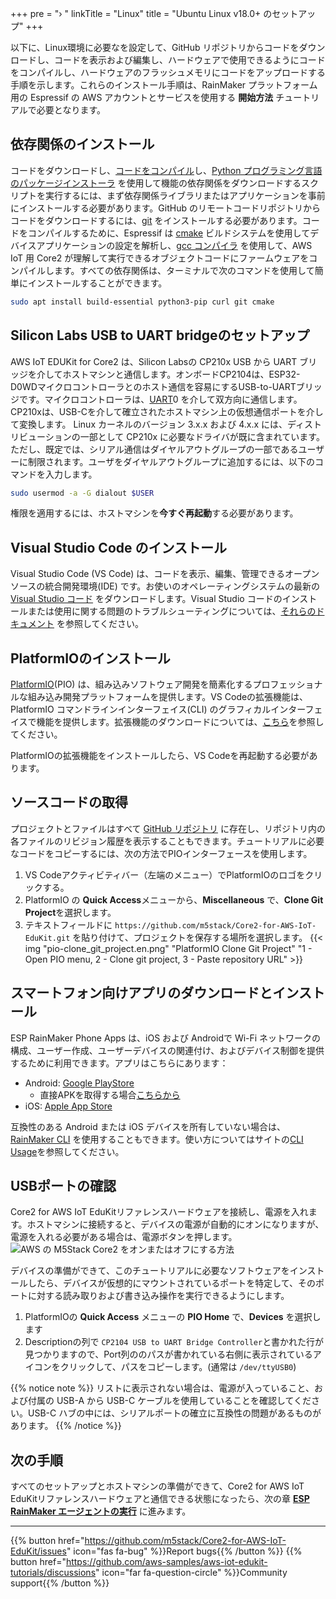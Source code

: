 +++
pre = "› "
linkTitle = "Linux"
title = "Ubuntu Linux v18.0+ のセットアップ"
+++

以下に、Linux環境に必要なを設定して、GitHub リポジトリからコードをダウンロードし、コードを表示および編集し、ハードウェアで使用できるようにコードをコンパイルし、ハードウェアのフラッシュメモリにコードをアップロードする手順を示します。これらのインストール手順は、RainMaker プラットフォーム用の Espressif の AWS アカウントとサービスを使用する **開始方法** チュートリアルで必要となります。

## 依存関係のインストール
コードをダウンロードし、[コードをコンパイル](https://en.wikipedia.org/wiki/Object_code)し、[Python プログラミング言語のパッケージインストーラ](https://pip.pypa.io/en/stable/) を使用して機能の依存関係をダウンロードするスクリプトを実行するには、まず依存関係ライブラリまたはアプリケーションを事前にインストールする必要があります。GitHub のリモートコードリポジトリからコードをダウンロードするには、[git](https://git-scm.com/) をインストールする必要があります。コードをコンパイルするために、Espressif は [cmake](https://cmake.org/) ビルドシステムを使用してデバイスアプリケーションの設定を解析し、[gcc コンパイラ](https://gcc.gnu.org/onlinedocs/gcc/) を使用して、AWS IoT 用 Core2 が理解して実行できるオブジェクトコードにファームウェアをコンパイルします。すべての依存関係は、ターミナルで次のコマンドを使用して簡単にインストールすることができます。
```bash
sudo apt install build-essential python3-pip curl git cmake
```

## Silicon Labs USB to UART bridgeのセットアップ
AWS IoT EDUKit for Core2 は、Silicon Labsの CP210x USB から UART ブリッジを介してホストマシンと通信します。オンボードCP2104は、ESP32-D0WDマイクロコントローラとのホスト通信を容易にするUSB-to-UARTブリッジです。マイクロコントローラは、[UART](https://docs.espressif.com/projects/esp-idf/en/latest/esp32/api-reference/peripherals/uart.html)0 を介して双方向に通信します。CP210xは、USB-Cを介して確立されたホストマシン上の仮想通信ポートを介して変換します。
Linux カーネルのバージョン 3.x.x および 4.x.x には、ディストリビューションの一部として CP210x に必要なドライバが既に含まれています。ただし、既定では、シリアル通信はダイヤルアウトグループの一部であるユーザーに制限されます。ユーザをダイヤルアウトグループに追加するには、以下のコマンドを入力します。
```bash
sudo usermod -a -G dialout $USER
```

権限を適用するには、ホストマシンを**今すぐ再起動**する必要があります。

## Visual Studio Code のインストール
Visual Studio Code (VS Code) は、コードを表示、編集、管理できるオープンソースの統合開発環境(IDE) です。お使いのオペレーティングシステムの最新の [Visual Studio コード](https://code.visualstudio.com/) をダウンロードします。Visual Studio コードのインストールまたは使用に関する問題のトラブルシューティングについては、[それらのドキュメント](https://code.visualstudio.com/docs/setup/setup-overview) を参照してください。

## PlatformIOのインストール
[PlatformIO](https://marketplace.visualstudio.com/items?itemName=platformio.platformio-ide)(PIO) は、組み込みソフトウェア開発を簡素化するプロフェッショナルな組み込み開発プラットフォームを提供します。VS Codeの拡張機能は、PlatformIO コマンドラインインターフェイス(CLI) のグラフィカルインターフェイスで機能を提供します。拡張機能のダウンロードについては、[こちら](https://platformio.org/install/ide?install=vscode)を参照してください。

PlatformIOの拡張機能をインストールしたら、VS Codeを再起動する必要があります。

## ソースコードの取得
プロジェクトとファイルはすべて [GitHub リポジトリ](https://docs.github.com/en/github/creating-cloning-and-archiving-repositories/about-repositories) に存在し、リポジトリ内の各ファイルのリビジョン履歴を表示することもできます。チュートリアルに必要なコードをコピーするには、次の方法でPIOインターフェースを使用します。

1. VS Codeアクティビティバー（左端のメニュー）でPlatformIOのロゴをクリックする。
2. PlatformIO の **Quick Access**メニューから、**Miscellaneous** で、**Clone Git Project**を選択します。
3. テキストフィールドに `https://github.com/m5stack/Core2-for-AWS-IoT-EduKit.git` を貼り付けて、プロジェクトを保存する場所を選択します。
{{< img "pio-clone_git_project.en.png" "PlatformIO Clone Git Project" "1 - Open PIO menu, 2 - Clone git project, 3 - Paste repository URL" >}}

## スマートフォン向けアプリのダウンロードとインストール
ESP RainMaker Phone Apps は、iOS および Androidで Wi-Fi ネットワークの構成、ユーザー作成、ユーザーデバイスの関連付け、およびデバイス制御を提供するために利用できます。アプリはこちらにあります：
* Android: [Google PlayStore](https://play.google.com/store/apps/details?id=com.espressif.rainmaker)
  * 直接APKを取得する場合[こちらから](https://github.com/espressif/esp-rainmaker-android/releases)
* iOS: [Apple App Store](https://apps.apple.com/app/esp-rainmaker/id1497491540)

互換性のある Android または iOS デバイスを所有していない場合は、[RainMaker CLI](https://rainmaker.espressif.com/docs/cli-setup.html) を使用することもできます。使い方についてはサイトの[CLI Usage](https://rainmaker.espressif.com/docs/cli-usage.html)を参照してください。

## USBポートの確認
Core2 for AWS IoT EduKitリファレンスハードウェアを接続し、電源を入れます。ホストマシンに接続すると、デバイスの電源が自動的にオンになりますが、電源を入れる必要がある場合は、電源ボタンを押します。
![AWS の M5Stack Core2 をオンまたはオフにする方法](linux/core2foraws_power_on_off.jpg?width=500px&classes=shadow)

デバイスの準備ができて、このチュートリアルに必要なソフトウェアをインストールしたら、デバイスが仮想的にマウントされているポートを特定して、そのポートに対する読み取りおよび書き込み操作を実行できるようにします。

1) PlatformIOの **Quick Access** メニューの **PIO Home** で、**Devices** を選択します
2) Descriptionの列で `CP2104 USB to UART Bridge Controller`と書かれた行が見つかりますので、Port列ののパスが書かれている右側に表示されているアイコンをクリックして、パスをコピーします。(通常は `/dev/ttyUSB0`)

{{% notice note %}}
リストに表示されない場合は、電源が入っていること、および付属の USB-A から USB-C ケーブルを使用していることを確認してください。USB-C ハブの中には、シリアルポートの確立に互換性の問題があるものがあります。
{{% /notice %}}

## 次の手順
すべてのセットアップとホストマシンの準備ができて、Core2 for AWS IoT EduKitリファレンスハードウェアと通信できる状態になったら、次の章 [**ESP RainMaker エージェントの実行**](/jp/getting-started/run-rainmaker.html) に進みます。

---
{{% button href="https://github.com/m5stack/Core2-for-AWS-IoT-EduKit/issues" icon="fas fa-bug" %}}Report bugs{{% /button %}} {{% button href="https://github.com/aws-samples/aws-iot-edukit-tutorials/discussions" icon="far fa-question-circle" %}}Community support{{% /button %}}